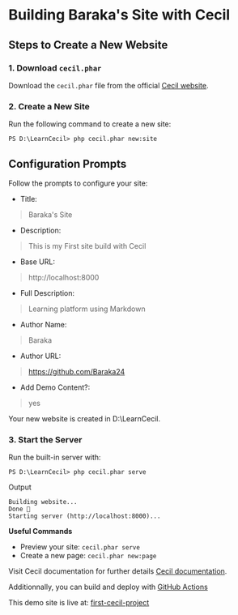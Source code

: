 # Building Baraka's Site with Cecil

## Steps to Create a New Website

### 1. Download `cecil.phar`
Download the `cecil.phar` file from the official [Cecil website](https://cecil.app).

### 2. Create a New Site
Run the following command to create a new site:
```shell
PS D:\LearnCecil> php cecil.phar new:site
```
## Configuration Prompts
Follow the prompts to configure your site:

* Title:

> Baraka's Site

* Description:

> This is my First site build with Cecil

* Base URL:

> http://localhost:8000

* Full Description:

> Learning platform using Markdown

* Author Name:

> Baraka

* Author URL:

> https://github.com/Baraka24

* Add Demo Content?:

> yes

Your new website is created in D:\LearnCecil.

### 3. Start the Server
Run the built-in server with:

```shell
PS D:\LearnCecil> php cecil.phar serve
```

Output
```shell
Building website...
Done 🎉
Starting server (http://localhost:8000)...
```
**Useful Commands**

* Preview your site: ```cecil.phar serve```
* Create a new page: ```cecil.phar new:page```

Visit Cecil documentation for further details [Cecil documentation](https://cecil.app/documentation/quick-start/).

Additionnally, you can build and deploy with [GitHub Actions](https://cecil.app/documentation/deploy/#continuous-build-hosting)

This demo site is live at: [first-cecil-project](https://baraka24.github.io/first-cecil-project/)
